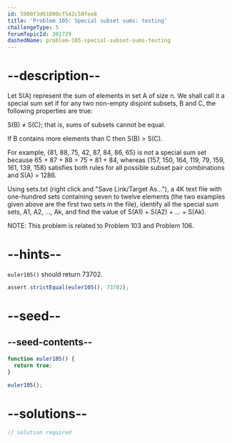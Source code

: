 ```yaml
---
id: 5900f3d61000cf542c50fee8
title: 'Problem 105: Special subset sums: testing'
challengeType: 5
forumTopicId: 301729
dashedName: problem-105-special-subset-sums-testing
---
```


# --description--

Let S(A) represent the sum of elements in set A of size n. We shall call it a special sum set if for any two non-empty disjoint subsets, B and C, the following properties are true:

S(B) ≠ S(C); that is, sums of subsets cannot be equal.

If B contains more elements than C then S(B) > S(C).

For example, {81, 88, 75, 42, 87, 84, 86, 65} is not a special sum set because 65 + 87 + 88 = 75 + 81 + 84, whereas {157, 150, 164, 119, 79, 159, 161, 139, 158} satisfies both rules for all possible subset pair combinations and S(A) = 1286.

Using sets.txt (right click and "Save Link/Target As..."), a 4K text file with one-hundred sets containing seven to twelve elements (the two examples given above are the first two sets in the file), identify all the special sum sets, A1, A2, ..., Ak, and find the value of S(A1) + S(A2) + ... + S(Ak).

NOTE: This problem is related to Problem 103 and Problem 106.

# --hints--

`euler105()` should return 73702.

```js
assert.strictEqual(euler105(), 73702);
```

# --seed--

## --seed-contents--

```js
function euler105() {
  return true;
}

euler105();
```

# --solutions--

```js
// solution required
```
